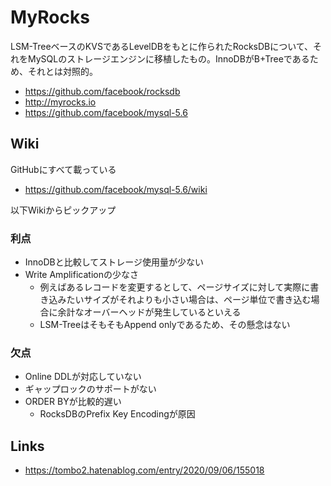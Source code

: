 # MyRocks

LSM-TreeベースのKVSであるLevelDBをもとに作られたRocksDBについて、それをMySQLのストレージエンジンに移植したもの。InnoDBがB+Treeであるため、それとは対照的。

- https://github.com/facebook/rocksdb
- http://myrocks.io
- https://github.com/facebook/mysql-5.6

## Wiki

GitHubにすべて載っている

- https://github.com/facebook/mysql-5.6/wiki

以下Wikiからピックアップ

### 利点

- InnoDBと比較してストレージ使用量が少ない
- Write Amplificationの少なさ
    - 例えばあるレコードを変更するとして、ページサイズに対して実際に書き込みたいサイズがそれよりも小さい場合は、ページ単位で書き込む場合に余計なオーバーヘッドが発生しているといえる
    - LSM-TreeはそもそもAppend onlyであるため、その懸念はない

### 欠点

- Online DDLが対応していない
- ギャップロックのサポートがない
- ORDER BYが比較的遅い
    - RocksDBのPrefix Key Encodingが原因

## Links

- https://tombo2.hatenablog.com/entry/2020/09/06/155018
